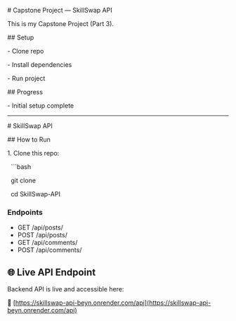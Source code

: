\# Capstone Project — SkillSwap API

This is my Capstone Project (Part 3).



\## Setup

\- Clone repo

\- Install dependencies

\- Run project



\## Progress

\- Initial setup complete



---



\# SkillSwap API



\## How to Run

1\. Clone this repo:

&nbsp;  ```bash

&nbsp;  git clone <your-repo-url>

&nbsp;  cd SkillSwap-API


### Endpoints
- GET /api/posts/
- POST /api/posts/
- GET /api/comments/
- POST /api/comments/


## 🌐 Live API Endpoint
Backend API is live and accessible here:

🔗 [https://skillswap-api-beyn.onrender.com/api](https://skillswap-api-beyn.onrender.com/api)



